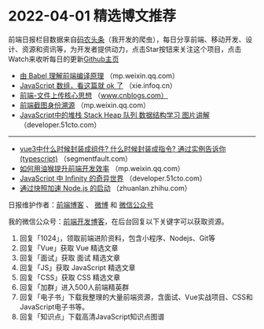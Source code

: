 # 2022-04-01 精选博文推荐

前端日报栏目数据来自[码农头条](http://hao.caibaojian.com.cn/)（我开发的爬虫），每日分享前端、移动开发、设计、资源和资讯等，为开发者提供动力，点击Star按钮来关注这个项目，点击Watch来收听每日的更新[Github主页](https://github.com/kujian/frontendDaily)
* [由 Babel 理解前端编译原理](https://mp.weixin.qq.com/s?__biz=MzkxNTIwMzU5OQ==&mid=2247492297&idx=1&sn=b2cc48703743f0e3d8de8d49dfa9ac47) （mp.weixin.qq.com）
* [JavaScript 数组，看这篇就 ok 了](https://xie.infoq.cn/article/e9f19fd60eedf059099f5ffae) （xie.infoq.cn）
* [前端-文件上传核心思想](https://www.cnblogs.com/ypSharing/p/16082614.html) （www.cnblogs.com）
* [前端截图身份溯源](https://mp.weixin.qq.com/s?__biz=MzkwODIwMDY2OQ==&mid=2247492766&idx=1&sn=2da6fba510ab32d8980cb3269cc29546) （mp.weixin.qq.com）
* [JavaScript中的堆栈 Stack Heap 队列 数据结构学习 图片讲解](https://developer.51cto.com/article/705398.html) （developer.51cto.com）

***
* [vue3中什么时候封装成组件? 什么时候封装成指令? 通过实例告诉你(typescript)](https://segmentfault.com/a/1190000041636103) （segmentfault.com）
* [如何用油猴提升前端开发效率](https://mp.weixin.qq.com/s?__biz=MzA4Nzg0MDM5Nw==&mid=2247511543&idx=1&sn=c1d51a30548bca1b41bb84c1d37be4bc) （mp.weixin.qq.com）
* [JavaScript 中 Infinity 的奇异世界](https://developer.51cto.com/article/705365.html) （developer.51cto.com）
* [通过快照加速 Node.js 的启动](https://zhuanlan.zhihu.com/p/491212525) （zhuanlan.zhihu.com）

日报维护作者：[前端博客](http://caibaojian.com.cn/) 、 [微博](http://weibo.com/kujian) 和 [微信公众号](https://open.weixin.qq.com/qr/code?username=caibaojian_com)

我的微信公众号：[前端开发博客](https://open.weixin.qq.com/qr/code?username=caibaojian_com)，在后台回复以下关键字可以获取资源。

1. 回复「1024」，领取前端进阶资料，包含小程序、Nodejs、Git等
2. 回复「Vue」获取 Vue 精选文章
3. 回复「面试」获取 面试 精选文章
4. 回复「JS」获取 JavaScript 精选文章
5. 回复「CSS」获取 CSS 精选文章
6. 回复「加群」进入500人前端精英群
7. 回复「电子书」下载我整理的大量前端资源，含面试、Vue实战项目、CSS和JavaScript电子书等。
8. 回复「知识点」下载高清JavaScript知识点图谱